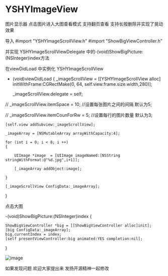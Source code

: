 # YSHYImageView
图片显示器 点击图片进入大图查看模式 支持翻页查看 支持长按删除并实现了晃动效果

导入 
#import "YSHYImageScrollView.h"
#import "ShowBigViewController.h"

并实现 YSHYImageScrollViewDelegate 中的-(void)ShowBigPicture:(NSInteger)index方法


在viewDidLoad 中实例化 YSHYImageScrollView


- (void)viewDidLoad 
{
     _imageScrollView = [[YSHYImageScrollView alloc] initWithFrame:CGRectMake(0, 64, self.view.frame.size.width,280)];

    _imageScrollView.delegate = self;

//    _imageScrollView.itemSpace = 10;   //设置每张图片之间的间隔  默认为5;

//    _imageScrollView.itemCounForRw = 5; //设置每行的图片数量  默认为3;

    [self.view addSubview:_imageScrollView];

    _imageArray = [NSMutableArray arrayWithCapacity:4];
    
    for (int i = 0; i < 8; i ++)
    {
    
        UIImage *image  = [UIImage imageNamed:[NSString stringWithFormat:@"%d.jpg",i+1]];
        
        [_imageArray addObject:image];
        
    }
    
    [_imageScrollView ConfigData:_imageArray];
    
}


点击大图


-(void)ShowBigPicture:(NSInteger)index
{

    ShowBigViewController *big = [[ShowBigViewController alloc]init];
    [big ConfigData:_imageArray];
    big.currentIndex = index;
    [self presentViewController:big animated:YES completion:nil];

    
}

![image](https://github.com/DecembeGrirl/YSHYImageView/blob/master/YSHYImageView/testImage/YSHYImage.gif)

如果发现问题 欢迎大家提出来 发扬开源精神一起修改
